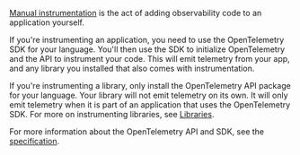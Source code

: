 [Manual instrumentation](/docs/concepts/instrumentation/manual/) is the act
of adding observability code to an application yourself.

If you're instrumenting an application, you need to use the OpenTelemetry SDK
for your language. You'll then use the SDK to initialize OpenTelemetry and the
API to instrument your code. This will emit telemetry from your app, and any
library you installed that also comes with instrumentation.

If you're instrumenting a library, only install the OpenTelemetry API package
for your language. Your library will not emit telemetry on its own. It will only
emit telemetry when it is part of an application that uses the OpenTelemetry
SDK. For more on instrumenting libraries, see
[Libraries](/docs/concepts/instrumentation/libraries/).

For more information about the OpenTelemetry API and SDK, see the
[specification](/docs/specs/otel/).

